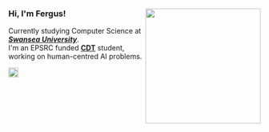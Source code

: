 ### Hi, I'm Fergus! <img align=right src="https://media1.tenor.com/images/cd37fa49c983ac905df0016fd5b6a2ee/tenor.gif?itemid=13165216" width="230">

Currently studying Computer Science at <em><b><a href="https://www.swansea.ac.uk/">Swansea University</a></em></b>.</br>
I'm an EPSRC funded <b><a href="people-first.best">CDT</a></b> student, working on human-centred AI problems.

<a href="https://www.linkedin.com/public-profile/in/fergus-pick/" target="blank"><img align="center" src="https://cdn.jsdelivr.net/npm/simple-icons@3.0.1/icons/linkedin.svg" alt="dadwada" height="20" width="20" /></a>
<!--
**fergus-pick/fergus-pick** is a ✨ _special_ ✨ repository because its `README.md` (this file) appears on your GitHub profile.

Here are some ideas to get you started:

- 🔭 I’m currently working on ...
- 🌱 I’m currently learning ...
- 👯 I’m looking to collaborate on ...
- 🤔 I’m looking for help with ...
- 💬 Ask me about ...
- 📫 How to reach me: ...
- 😄 Pronouns: ...
- ⚡ Fun fact: ...
-->
